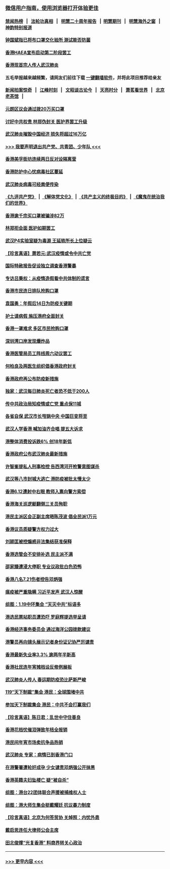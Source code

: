 ### [微信用户指南，使用浏览器打开体验更佳](https://github.com/gfw-breaker/banned-news1/blob/master/indexes/wechat-guide.md?t=0)
#### [禁闻热榜](热点新闻.md?t=0)  &nbsp;&nbsp;|&nbsp;&nbsp; [法轮功真相](https://github.com/gfw-breaker/truth/blob/master/README.md?t=0) &nbsp;&nbsp;|&nbsp;&nbsp; [明慧二十周年报告](https://github.com/gfw-breaker/mh-reports/blob/master/README.md?t=0) &nbsp;&nbsp;|&nbsp;&nbsp;[明慧期刊](https://github.com/gfw-breaker/mh-qikan) &nbsp;&nbsp;|&nbsp;&nbsp; [明慧海外之窗](https://github.com/gfw-breaker/mh-news/blob/master/README.md?t=0) &nbsp;&nbsp;|&nbsp;&nbsp; [神韵特别报道](https://github.com/gfw-breaker/mh-news/blob/master/shenyun.md?t=0)
#### [钟国斌指已将布口罩交化验所 测试能否防菌](../pages/nsc415/n11842783.md?t=02042155) 
#### [香港HAEA宣布启动第二阶段罢工](../pages/nsc415/n11842723.md?t=02042155) 
#### [香港现首宗人传人武汉肺炎](../pages/nsc415/n11842766.md?t=02042155) 
#### 五毛举报越来越频繁，请网友们前往下载 [一键翻墙软件](https://github.com/gfw-breaker/ssr-accounts)，并将此项目推荐给亲友
#### [新闻拍案惊奇](https://github.com/gfw-breaker/banned-news1/blob/master/pages/link4.md) &nbsp;&nbsp;|&nbsp;&nbsp; [江峰时刻](https://github.com/gfw-breaker/banned-news1/blob/master/pages/link4.md) &nbsp;&nbsp;|&nbsp;&nbsp; [文昭谈古论今](https://github.com/gfw-breaker/banned-news1/blob/master/pages/link4.md) &nbsp;&nbsp;|&nbsp;&nbsp; [天亮时分](https://github.com/gfw-breaker/banned-news1/blob/master/pages/link4.md) &nbsp;&nbsp;|&nbsp;&nbsp; [萧茗看世界](https://github.com/gfw-breaker/banned-news1/blob/master/pages/link4.md) &nbsp;&nbsp;|&nbsp;&nbsp; [北京老茶馆](https://github.com/gfw-breaker/banned-news1/blob/master/pages/link4.md) &nbsp;&nbsp;|&nbsp;&nbsp; 
#### [元朗区议会通过拨20万买口罩](../pages/nsc415/n11842754.md?t=02042155) 
#### [讨好中共权贵 林郑伪封关 医护界罢工升级](../pages/nsc415/n11842359.md?t=02042155) 
#### [武汉肺炎摧毁中国经济 损失将超过16万亿](../pages/nsc415/n11839723.md?t=02042155) 
#### [>>> 我要声明退出共产党、共青团、少年队 <<<](https://github.com/begood0513/goodnews/blob/master/quit/letter.md) 
#### [香港美孚街坊连续两日反对设隔离营](../pages/nsc415/n11839962.md?t=02042155) 
#### [香港防护中心忧病毒社区蔓延](../pages/nsc415/n11839933.md?t=02042155) 
#### [武汉肺炎病毒可经粪便传染](../pages/nsc415/n11839939.md?t=02042155) 
#### [《九评共产党》](https://github.com/begood0513/9ping.md/blob/master/README.md) &nbsp;|&nbsp; [《解体党文化》](../../../../jtdwh.md/blob/master/README.md)  &nbsp;|&nbsp; [《共产主义的终极目的》](../../../../gczydzjmd.md/blob/master/README.md) &nbsp;|&nbsp; [《魔鬼在统治我们的世界》](../../../../mgztzwmdsj.md/blob/master/README.md) 
#### [香港逾千宗买口罩被骗涉82万](../pages/nsc415/n11839914.md?t=02042155) 
#### [林郑拒会面 医护如期罢工](../pages/nsc415/n11839892.md?t=02042155) 
#### [武汉P4实验室疑为毒源 王延轶所长上位疑云](../pages/nsc415/n11835543.md?t=02042155) 
#### [【珍言真语】萧若元:武汉疫情或令中共亡党](../pages/nsc415/n11829394.md?t=02042155) 
#### [国际特赦报告促设独立调查香港警暴](../pages/nsc415/n11833845.md?t=02042155) 
#### [专访吕秉权：从疫情造假看中共体制的谎言](../pages/nsc415/n11833813.md?t=02042155) 
#### [香港市民连日排队抢购口罩](../pages/nsc415/n11833794.md?t=02042155) 
#### [袁国勇：年假后14日为防疫关键期](../pages/nsc415/n11831088.md?t=02042155) 
#### [护士请病假 施压港府全面封关](../pages/nsc415/n11831030.md?t=02042155) 
#### [香港一罩难求 多区市民抢购口罩](../pages/nsc415/n11831002.md?t=02042155) 
#### [深圳湾口岸发现爆炸品](../pages/nsc415/n11828802.md?t=02042155) 
#### [香港医管局员工阵线周六动议罢工](../pages/nsc415/n11828762.md?t=02042155) 
#### [何柏良及两医生组织倡香港政府封关](../pages/nsc415/n11828749.md?t=02042155) 
#### [香港政府再公布防疫新措施](../pages/nsc415/n11828716.md?t=02042155) 
#### [独家：武汉每日肺炎死亡者恐不低于200人](../pages/nsc415/n11828240.md?t=02042155) 
#### [传中共政治局知疫情或亡党 重点保11城](../pages/nsc415/n11828145.md?t=02042155) 
#### [各省自保 武汉市长甩锅中央 中国巨变将至](../pages/nsc415/n11828021.md?t=02042155) 
#### [武汉人学香港 喊加油齐合唱 提五大诉求](../pages/nsc415/n11827046.md?t=02042155) 
#### [港整体消费投诉跌6% 创18年新低](../pages/nsc415/n11817280.md?t=02042155) 
#### [香港政府公布武汉肺炎最新措施](../pages/nsc415/n11817152.md?t=02042155) 
#### [许智峯提私人刑事检控 告西湾河开枪警意图谋杀](../pages/nsc415/n11817132.md?t=02042155) 
#### [武汉等八市封城大逃亡 港防疫被批太慢太少](../pages/nsc415/n11817058.md?t=02042155) 
#### [香港6.12遭射中右眼 教师入禀向警方索偿](../pages/nsc415/n11814678.md?t=02042155) 
#### [香港海关巡逻艇翻侧三关员殉职](../pages/nsc415/n11814604.md?t=02042155) 
#### [港民主派区会正副主席晤陈茂波 倡全民派1万元](../pages/nsc415/n11814582.md?t=02042155) 
#### [香港议员质疑警方权力过大](../pages/nsc415/n11814560.md?t=02042155) 
#### [刘颕匡被控煽惑非法集结获准保释](../pages/nsc415/n11811727.md?t=02042155) 
#### [香港选管会不安排补选 民主派不满](../pages/nsc415/n11811691.md?t=02042155) 
#### [邵家臻遭浸大停职 专业议政批白色恐怖](../pages/nsc415/n11811670.md?t=02042155) 
#### [香港八名7.21伤者控告邓炳强](../pages/nsc415/n11811623.md?t=02042155) 
#### [瘟疫被严重隐瞒 习近平发声 武汉人惊醒](../pages/nsc415/n11811186.md?t=02042155) 
#### [组图：1.19中环集会 “天灭中共”标语多](../pages/nsc415/n11809514.md?t=02042155) 
#### [港选民票站职员遭恐吓 罗庭辉提选举呈请](../pages/nsc415/n11808914.md?t=02042155) 
#### [香港经济事务委员会 通过海洋公园拨款建议](../pages/nsc415/n11808906.md?t=02042155) 
#### [港警员再向镜头展示记者身份证记协严厉谴责](../pages/nsc415/n11808888.md?t=02042155) 
#### [香港最新失业率3.3% 逾两年半新高](../pages/nsc415/n11808887.md?t=02042155) 
#### [香港社民连年宵摊档设反修例展板](../pages/nsc415/n11808857.md?t=02042155) 
#### [武汉肺炎人传人 春运期防疫恐比萨斯严峻](../pages/nsc415/n11808739.md?t=02042155) 
#### [119“天下制裁”集会 港民：全球围堵中共](../pages/nsc415/n11806318.md?t=02042155) 
#### [参加天下制裁集会 港民：中共不会打赢我们](../pages/nsc415/n11806596.md?t=02042155) 
#### [【珍言真语】陈日君：乱世中守住善良](../pages/nsc415/n11806247.md?t=02042155) 
#### [香港花档忧催泪弹致年桔全报销](../pages/nsc415/n11806130.md?t=02042155) 
#### [港民间年宵市场卖抗争品热销](../pages/nsc415/n11806073.md?t=02042155) 
#### [武汉肺炎 专家：病情已到香港门口](../pages/nsc415/n11806020.md?t=02042155) 
#### [在港警署遭轮奸成孕 少女谴责邓炳强公开抹黑](../pages/nsc415/n11805981.md?t=02042155) 
#### [香港英籍夫妇坠楼亡 疑“被自杀”](../pages/nsc415/n11805937.md?t=02042155) 
#### [组图：港台22团体联合声援被捕维权人士](../pages/nsc415/n11801834.md?t=02042155) 
#### [组图：港大师生集会挺戴耀廷 抗议暴力制度](../pages/nsc415/n11799298.md?t=02042155) 
#### [【珍言真语】北京为何签贸协 关焯照：内忧外患](../pages/nsc415/n11799790.md?t=02042155) 
#### [戴启思连任大律师公会主席](../pages/nsc415/n11799306.md?t=02042155) 
#### [田北俊撑“光复香港” 料商界转关心政治](../pages/nsc415/n11799287.md?t=02042155) 

----
#### [ >>> 更早内容 <<< ](../indexes/nsc415-earlier.md)

